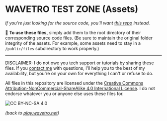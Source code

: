 # WAVETRO TEST ZONE (Assets)

*If you're just looking for the source code, you'll want [this repo](https://github.com/wavetro/testzone) instead.*

📁 **To use these files,** simply add them to the root directory of their corresponding source code files. (Be sure to maintain the original folder integrity of the assets. For example, some assets need to stay in a `/public/files` subdirectory to work properly.)

---------------------------------------------------------------------------

DISCLAIMER: I do not owe you tech support or tutorials by sharing these files. If you [contact me](https://wavetro.net/contact) with questions, I'll help you to the best of my availability, but you're on your own for everything I can't or refuse to do.

All files in this repository are licensed under the [Creative Commons Attribution-NonCommercial-ShareAlike 4.0 International License](https://creativecommons.org/licenses/by-nc-sa/4.0/). I do not endorse whatever you or anyone else uses these files for.

![CC BY-NC-SA 4.0](https://licensebuttons.net/l/by-nc-sa/4.0/88x31.png)

*(back to [play.wavetro.net](https://play.wavetro.net/))*
